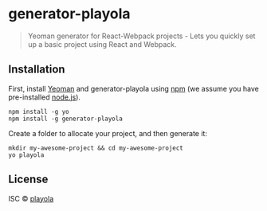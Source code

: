 # generator-playola
> Yeoman generator for React-Webpack projects - Lets you quickly set up a basic project using React and Webpack.

## Installation

First, install [Yeoman](http://yeoman.io) and generator-playola using [npm](https://www.npmjs.com/) (we assume you have pre-installed [node.js](https://nodejs.org/)).

```
npm install -g yo
npm install -g generator-playola
```

Create a folder to allocate your project, and then generate it:

```
mkdir my-awesome-project && cd my-awesome-project
yo playola
```

## License

ISC © [playola](https://playolaizq.com)
